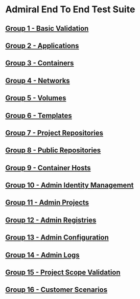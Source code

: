 Admiral End To End Test Suite
=======


[Group 1 - Basic Validation](Group1-Basic-Validation/TestCases.md)
-
[Group 2 - Applications](Group2-Applications/TestCases.md)
-
[Group 3 - Containers](Group3-Containers/TestCases.md)
-
[Group 4 - Networks](Group4-Networks/TestCases.md)
-
[Group 5 - Volumes](Group5-Volumes/TestCases.md)
-
[Group 6 - Templates](Group6-Templates/TestCases.md)
-
[Group 7 - Project Repositories](Group7-Project-Repositories/TestCases.md)
-
[Group 8 - Public Repositories](Group8-Public-Repositories/TestCases.md)
-
[Group 9 - Container Hosts](Group9-Container-Hosts/TestCases.md)
-
[Group 10 - Admin Identity Management](Group10-Admin-Identity-Management/TestCases.md)
-
[Group 11 - Admin Projects](Group11-Admin-Projects/TestCases.md)
-
[Group 12 - Admin Registries](Group12-Admin-Registries/TestCases.md)
-
[Group 13 - Admin Configuration](Group13-Admin-Configuration/TestCases.md)
-
[Group 14 - Admin Logs](Group14-Admin-Logs/TestCases.md)
-
[Group 15 - Project Scope Validation](Group15-Project-Scope-Validation/TestCases.md)
-
[Group 16 - Customer Scenarios](Group16-Customer-Scenarios/TestCases.md)
-

